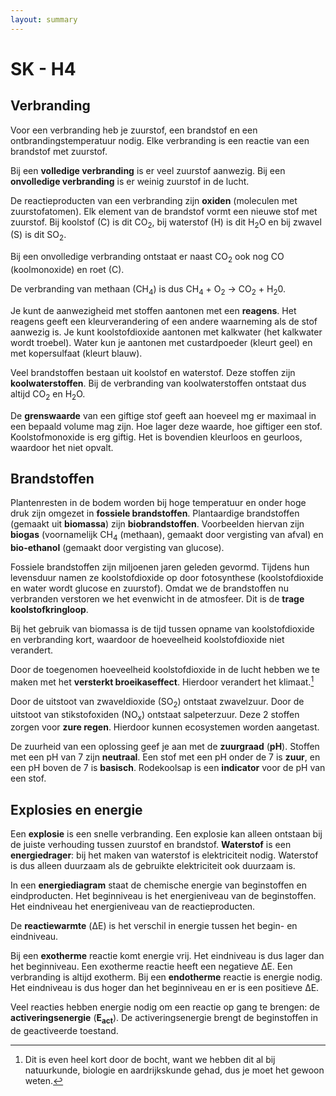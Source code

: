 ```yaml
---
layout: summary
---
```


# SK - H4

## Verbranding

Voor een verbranding heb je zuurstof, een brandstof en een ontbrandingstemperatuur nodig. Elke verbranding is een reactie van een brandstof met zuurstof.

Bij een **volledige verbranding** is er veel zuurstof aanwezig. Bij een **onvolledige verbranding** is er weinig zuurstof in de lucht.

De reactieproducten van een verbranding zijn **oxiden** (moleculen met zuurstofatomen). Elk element van de brandstof vormt een nieuwe stof met zuurstof. Bij koolstof (C) is dit CO<sub>2</sub>, bij waterstof (H) is dit H<sub>2</sub>O en bij zwavel (S) is dit SO<sub>2</sub>.

Bij een onvolledige verbranding ontstaat er naast CO<sub>2</sub> ook nog CO (koolmonoxide) en roet (C).

De verbranding van methaan (CH<sub>4</sub>) is dus CH<sub>4</sub> + O<sub>2</sub> → CO<sub>2</sub> + H<sub>2</sub>0.

Je kunt de aanwezigheid met stoffen aantonen met een **reagens**. Het reagens geeft een kleurverandering of een andere waarneming als de stof aanwezig is. Je kunt koolstofdioxide aantonen met kalkwater (het kalkwater wordt troebel). Water kun je aantonen met custardpoeder (kleurt geel) en met kopersulfaat (kleurt blauw).

Veel brandstoffen bestaan uit koolstof en waterstof. Deze stoffen zijn **koolwaterstoffen**. Bij de verbranding van koolwaterstoffen ontstaat dus altijd CO<sub>2</sub> en H<sub>2</sub>O.

De **grenswaarde** van een giftige stof geeft aan hoeveel mg er maximaal in een bepaald volume mag zijn. Hoe lager deze waarde, hoe giftiger een stof. Koolstofmonoxide is erg giftig. Het is bovendien kleurloos en geurloos, waardoor het niet opvalt.

## Brandstoffen

Plantenresten in de bodem worden bij hoge temperatuur en onder hoge druk zijn omgezet in **fossiele brandstoffen**. Plantaardige brandstoffen (gemaakt uit **biomassa**) zijn **biobrandstoffen**. Voorbeelden hiervan zijn **biogas** (voornamelijk CH<sub>4</sub> (methaan), gemaakt door vergisting van afval) en **bio-ethanol** (gemaakt door vergisting van glucose).

Fossiele brandstoffen zijn miljoenen jaren geleden gevormd. Tijdens hun levensduur namen ze koolstofdioxide op door fotosynthese (koolstofdioxide en water wordt glucose en zuurstof). Omdat we de brandstoffen nu verbranden verstoren we het evenwicht in de atmosfeer. Dit is de **trage koolstofkringloop**.

Bij het gebruik van biomassa is de tijd tussen opname van koolstofdioxide en verbranding kort, waardoor de hoeveelheid koolstofdioxide niet verandert.

Door de toegenomen hoeveelheid koolstofdioxide in de lucht hebben we te maken met het **versterkt broeikaseffect**. Hierdoor verandert het klimaat.[^1]

Door de uitstoot van zwaveldioxide (SO<sub>2</sub>) ontstaat zwavelzuur. Door de uitstoot van stikstofoxiden (NO<sub>x</sub>) ontstaat salpeterzuur. Deze 2 stoffen zorgen voor **zure regen**. Hierdoor kunnen ecosystemen worden aangetast.

De zuurheid van een oplossing geef je aan met de **zuurgraad** (**pH**). Stoffen met een pH van 7 zijn **neutraal**. Een stof met een pH onder de 7 is **zuur**, en een pH boven de 7 is **basisch**. Rodekoolsap is een **indicator** voor de pH van een stof.

## Explosies en energie

Een **explosie** is een snelle verbranding. Een explosie kan alleen ontstaan bij de juiste verhouding tussen zuurstof en brandstof. **Waterstof** is een **energiedrager**: bij het maken van waterstof is elektriciteit nodig. Waterstof is dus alleen duurzaam als de gebruikte elektriciteit ook duurzaam is.

In een **energiediagram** staat de chemische energie van beginstoffen en eindproducten. Het beginniveau is het energieniveau van de beginstoffen. Het eindniveau het energieniveau van de reactieproducten.

De **reactiewarmte** (ΔE) is het verschil in energie tussen het begin- en eindniveau.

Bij een **exotherme** reactie komt energie vrij. Het eindniveau is dus lager dan het beginniveau. Een exotherme reactie heeft een negatieve ΔE. Een verbranding is altijd exotherm. Bij een **endotherme** reactie is energie nodig. Het eindniveau is dus hoger dan het beginniveau en er is een positieve ΔE.

Veel reacties hebben energie nodig om een reactie op gang te brengen: de **activeringsenergie** (**E<sub>act</sub>**). De activeringsenergie brengt de beginstoffen in de geactiveerde toestand.

[^1]: Dit is even heel kort door de bocht, want we hebben dit al bij natuurkunde, biologie en aardrijkskunde gehad, dus je moet het gewoon weten.
